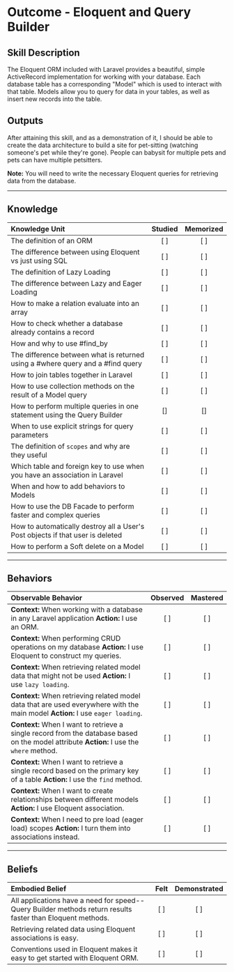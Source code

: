 # Outcome - Eloquent and Query Builder

Skill Description
----------
The Eloquent ORM included with Laravel provides a beautiful, simple ActiveRecord implementation for working with your database. Each database table has a corresponding "Model" which is used to interact with that table. Models allow you to query for data in your tables, as well as insert new records into the table.


Outputs
----------
After attaining this skill, and as a demonstration of it, I should be able to create the data architecture to build a site for pet-sitting (watching someone's pet while they're gone). People can babysit for multiple pets and pets can have multiple petsitters.

**Note:** You will need to write the necessary Eloquent queries for retrieving data from the database.


----------
## **Knowledge**


| Knowledge Unit   |      Studied      | Memorized |
|:-------------|:------------------:|:--------:|
| The definition of an ORM | [ ] | [ ]  |
| The difference between using Eloquent vs just using SQL | [ ] | [ ]  |
| The definition of Lazy Loading | [ ] | [ ]  |
| The difference between Lazy and Eager Loading | [ ] | [ ]  |
| How to make a relation evaluate into an array | [ ] | [ ]  |
| How to check whether a database already contains a record | [ ] | [ ]  |
| How and why to use #find_by | [ ] | [ ]  |
| The difference between what is returned using a #where query and a #find query | [ ] | [ ]  |
| How to join tables together in Laravel | [ ] | [ ]  |
| How to use collection methods on the result of a Model query | [ ] | [ ]  |
| How to perform multiple queries in one statement using the Query Builder | [] | [] |
| When to use explicit strings for query parameters | [ ] | [ ]  |
| The definition of `scopes` and why are they useful | [ ] | [ ]  |
| Which table and foreign key to use when you have an association in Laravel | [ ] | [ ]  |
| When and how to add behaviors to Models | [ ] | [ ]  |
| How to use the DB Facade to perform faster and complex queries  | [ ] | [ ]  |
| How to automatically destroy all a User's Post objects if that user is deleted | [ ] | [ ]  |
| How to perform a Soft delete on a Model | [ ] | [ ]  |


----------


## **Behaviors**


| Observable Behavior   |      Observed      | Mastered |
|:-------------|:------------------:|:--------:|
| **Context:** When working with a database in any Laravel application **Action:** I use an ORM.  | [ ] | [ ]  |
| **Context:** When performing CRUD operations on my database **Action:** I use Eloquent to construct my queries. | [ ] | [ ]  |
| **Context:** When retrieving related model data that might not be used **Action:** I use `lazy loading`. | [ ] | [ ]  |
| **Context:** When retrieving related model data that are used everywhere with the main model **Action:** I use `eager loading`.  | [ ] | [ ]  |
| **Context:** When I want to retrieve a single record from the database based on the model attribute **Action:** I use the `where` method. | [ ] | [ ]  |
| **Context:** When I want to retrieve a single record based on the primary key of a table **Action:** I use the `find` method. | [ ] | [ ]  |
| **Context:** When I want to create relationships between different models **Action:** I use Eloquent association. | [ ] | [ ]  |
| **Context:** When I need to pre load (eager load) scopes **Action:** I turn them into associations instead. | [ ] | [ ]  |


----------


## **Beliefs**


| Embodied Belief   |      Felt      | Demonstrated |
|:-------------|:------------------:|:--------:|
| All applications have a need for speed-- Query Builder methods return results faster than Eloquent methods. | [ ] | [ ] |
| Retrieving related data using Eloquent associations is easy. | [ ] | [ ]  |
| Conventions used in Eloquent makes it easy to get started with Eloquent ORM. | [ ] | [ ]  |
